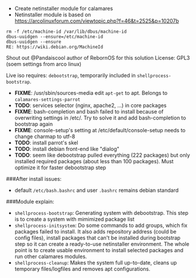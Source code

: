 - Create netinstaller module for calamares
- Netinstaller module is based on https://arcolinuxforum.com/viewtopic.php?f=46&t=2525&p=10207b
```
rm -f /etc/machine-id /var/lib/dbus/machine-id
dbus-uuidgen --ensure=/etc/machine-id
dbus-uuidgen --ensure
RE: https://wiki.debian.org/MachineId
```
Shout out @Pandaiscool author of RebornOS for this solution
License: GPL3 (soem settings from arco linux)

Live iso requires: `debootstrap`, temporarily included in `shellprocess-bootstrap`.

- **FIXME**: /usr/sbin/sources-media edit `apt-get` to apt. Belongs to `calamares-settings-parrot`
- **TODO**: services selector (nginx, apache2, ...) in core packages
- **FIXME**: bash-completion and bash failed to install because of overwriting settings in /etc/. Try to solve it and add bash-completion to bootstrap again
- **FIXME**: console-setup's setting at /etc/default/console-setup needs to change charmap to utf-8
- **TODO**: install parrot's skel
- **TODO**: install debian front-end like "dialog"
- **TODO**: seem like debootstrap pulled everything (222 packages) but only installed required packages (about less than 100 packages). Must optimize it for faster debootstrap step

###After install issues:
- default `/etc/bash.bashrc` and user `.bashrc` remains debian standard

###Module explain:
- `shellprocess-bootstrap`: Generating system with debootstrap. This step is to create a system with mimimized package list
- `shellprocess-initsystem`: Do some commands to add groups, which fix packages failed to install. It also adds repository address (could be config files), install packages that can't be installed during bootstrap step so it can create a ready-to-use netinstaller environment. The whole point is to create usable environment to install selected packages and run other calamares modules.
- `shellprocess-cleanup`: Makes the system full up-to-date, cleans up temporary files/logfiles and removes apt configurations.
